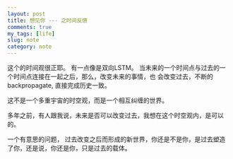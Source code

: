 ```yaml
---
layout: post
title: 想见你 --- 之时间反馈
comments: true
my_tags: [life]
slug: note
category: note
---
```


这个的时间观很正耶。
有一点像是双向LSTM。
当未来的一个时间点与过去的一个时间点连接在一起之后，那么，改变未来的事情，也
会改变过去，不断的backpropagate, 直接完成历史一致。

这不是一个多重宇宙的时空观，而是一个相互纠缠的世界。

多年之前，有人跟我说，未来是否可以改变过去，我想在这个时空观内，是可以的。


一个有意思的问题，
过去改变之后而形成的新世界，你还是不是你，是过去塑造了你，还是说，你还是你，只是过去的载体。












